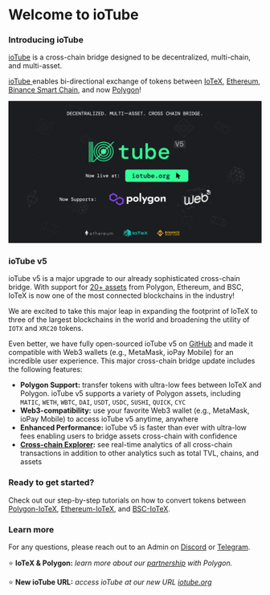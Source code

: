 # Welcome to ioTube

### **Introducing ioTube**

[ioTube](https://iotube.org) is a cross-chain bridge designed to be decentralized, multi-chain, and multi-asset.

[ioTube ](https://iotube.org/)enables bi-directional exchange of tokens between [IoTeX](https://iotex), [Ethereum](https://ethereum.org), [Binance Smart Chain](https://www.binance.org/en/smartChain), and now [Polygon](https://polygon.technology/)!&#x20;

![](.gitbook/assets/image.png)

### ioTube v5

ioTube v5 is a major upgrade to our already sophisticated cross-chain bridge. With support for [20+ assets](https://tube.iotex.io/assets) from Polygon, Ethereum, and BSC, IoTeX is now one of the most connected blockchains in the industry!&#x20;

We are excited to take this major leap in expanding the footprint of IoTeX to three of the largest blockchains in the world and broadening the utility of `IOTX` and `XRC20` tokens.

Even better, we have fully open-sourced ioTube v5 on [GitHub](https://github.com/iotexproject/ioTube) and made it compatible with Web3 wallets (e.g., MetaMask, ioPay Mobile) for an incredible user experience. This major cross-chain bridge update includes the following features:

* **Polygon Support:** transfer tokens with ultra-low fees between IoTeX and Polygon. ioTube v5 supports a variety of Polygon assets, including `MATIC`, `WETH`, `WBTC`, `DAI`, `USDT`, `USDC`, `SUSHI`, `QUICK`, `CYC`
* **Web3-compatibility:** use your favorite Web3 wallet (e.g., MetaMask, ioPay Mobile) to access ioTube v5 anytime, anywhere
* **Enhanced Performance:** ioTube v5 is faster than ever with ultra-low fees enabling users to bridge assets cross-chain with confidence
* [**Cross-chain Explorer**](https://tube.iotex.io/explorer#iotex)**:** see real-time analytics of all cross-chain transactions in addition to other analytics such as total TVL, chains, and assets

### **Ready to get started?**&#x20;

Check out our step-by-step tutorials on how to convert tokens between [Polygon-IoTeX](https://community.iotex.io/t/iotube-tutorial-cross-transfer-tokens-between-polygon-and-iotex/2735), [Ethereum-IoTeX](https://community.iotex.io/t/iotube-tutorial-moving-tokens-between-ethereum-and-iotex/1452), and [BSC-IoTeX](https://community.iotex.io/t/iotube-tutorial-moving-tokens-between-binance-smart-chain-and-iotex/2218).&#x20;

### Learn more

For any questions, please reach out to an Admin on [Discord](https://iotex.io/devdiscord) or [Telegram](https://t.me/IoTeXGroup).

⭐️ **IoTeX & Polygon:** _learn more about our_ [_partnership_](https://iotex.medium.com/iotex-polygon-matic-partner-for-real-world-nfts-on-opensea-cross-chain-bridge-8506e5e23773) _with Polygon._

⭐ **New ioTube URL:** _access ioTube at our new URL_ [_iotube.org_](https://iotube.org/)
